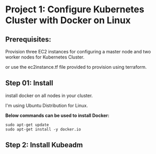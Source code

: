 # Project 1: Configure Kubernetes Cluster with Docker on Linux

## Prerequisites:

Provision three EC2 instances for configuring a master node and two worker nodes for Kubernetes    Cluster.

or use the ec2instance.tf file provided to provision using terraform.

## Step 01: Install 

install docker on all nodes in your cluster. 

I'm using Ubuntu Distribution for Linux.

**Below commands can be used to install Docker:**
    
    sudo apt-get update
    sudo apt-get install -y docker.io

## Step 2: Install Kubeadm


